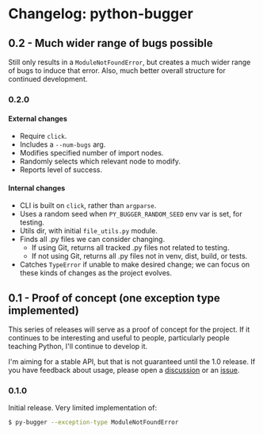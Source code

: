 Changelog: python-bugger
===

0.2 - Much wider range of bugs possible
---

Still only results in a `ModuleNotFoundError`, but creates a much wider range of bugs to induce that error. Also, much better overall structure for continued development.

### 0.2.0

#### External changes

- Require `click`.
- Includes a `--num-bugs` arg.
- Modifies specified number of import nodes.
- Randomly selects which relevant node to modify.
- Reports level of success.

#### Internal changes

- CLI is built on `click`, rather than `argparse`.
- Uses a random seed when `PY_BUGGER_RANDOM_SEED` env var is set, for testing.
- Utils dir, with initial `file_utils.py` module.
- Finds all .py files we can consider changing.
    - If using Git, returns all tracked .py files not related to testing.
    - If not using Git, returns all .py files not in venv, dist, build, or tests.
- Catches `TypeError` if unable to make desired change; we can focus on these kinds of changes as the project evolves.


0.1 - Proof of concept (one exception type implemented)
---

This series of releases will serve as a proof of concept for the project. If it continues to be interesting and useful to people, particularly people teaching Python, I'll continue to develop it.

I'm aiming for a stable API, but that is not guaranteed until the 1.0 release. If you have feedback about usage, please open a [discussion](https://github.com/ehmatthes/py-bugger/discussions/new/choose) or an [issue](https://github.com/ehmatthes/py-bugger/issues/new/choose).

### 0.1.0

Initial release. Very limited implementation of:

```sh
$ py-bugger --exception-type ModuleNotFoundError
```

